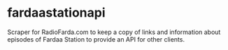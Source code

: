 # fardaastationapi
Scraper for RadioFarda.com to keep a copy of links and information about episodes of Fardaa Station to provide an API for other clients.

